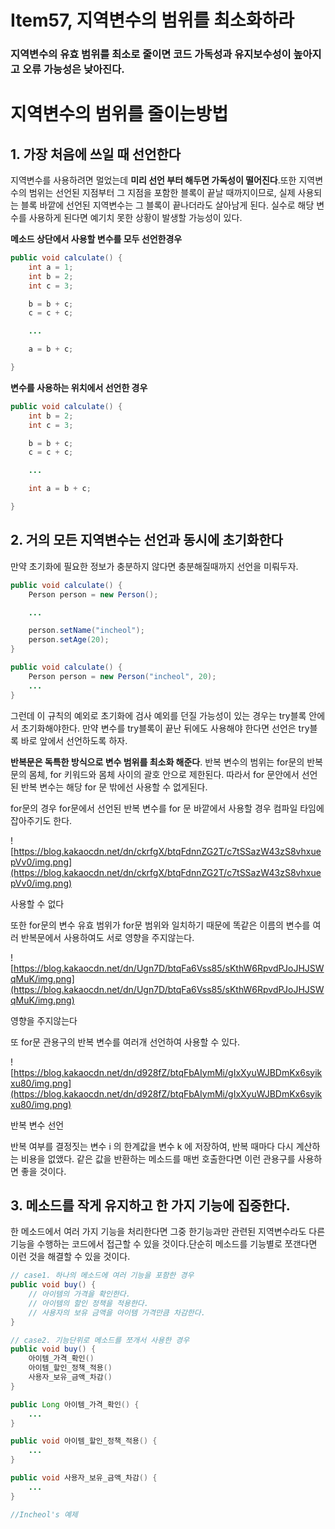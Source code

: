 # Item57, 지역변수의 범위를 최소화하라

### **지역변수의 유효 범위를 최소로 줄이면 코드 가독성과 유지보수성이 높아지고 오류 가능성은 낮아진다.**

# 지역변수의 범위를 줄이는방법

## 1. 가장 처음에 쓰일 때 선언한다

지역변수를 사용하려면 멀었는데 **미리 선언 부터 해두면 가독성이 떨어진다**.또한 지역변수의 범위는 선언된 지점부터 그 지점을 포함한 블록이 끝날 때까지이므로, 실제 사용되는 블록 바깥에 선언된 지역변수는 그 블록이 끝나더라도 살아남게 된다. 실수로 해당 변수를 사용하게 된다면 예기치 못한 상황이 발생할 가능성이 있다.

**메소드 상단에서 사용할 변수를 모두 선언한경우**

```java
public void calculate() {
	int a = 1;
	int b = 2;
	int c = 3;

	b = b + c;
	c = c + c;

	...

	a = b + c;

}
```

**변수를 사용하는 위치에서 선언한 경우**

```java
public void calculate() {
	int b = 2;
	int c = 3;

	b = b + c;
	c = c + c;

	...

	int a = b + c;

}
```

## 2. 거의 모든 지역변수는 선언과 동시에 초기화한다

만약 초기화에 필요한 정보가 충분하지 않다면 충분해질때까지 선언을 미뤄두자.

```java
public void calculate() {
	Person person = new Person();

	...

	person.setName("incheol");
	person.setAge(20);
}
```

```java
public void calculate() {
	Person person = new Person("incheol", 20);
	...
}
```

그런데 이 규칙의 예외로 초기화에 검사 예외를 던질 가능성이 있는 경우는 try블록 안에서 초기화해야한다. 만약 변수를 try블록이 끝난 뒤에도 사용해야 한다면 선언은 try블록 바로 앞에서 선언하도록 하자.

**반복문은 독특한 방식으로 변수 범위를 최소화 해준다**. 반복 변수의 범위는 for문의 반복문의 몸체, for 키워드와 몸체 사이의 괄호 안으로 제한된다. 따라서 for 문안에서 선언된 반복 변수는 해당 for 문 밖에선 사용할 수 없게된다.

for문의 경우 for문에서 선언된 반복 변수를 for 문 바깥에서 사용할 경우 컴파일 타임에 잡아주기도 한다.

![https://blog.kakaocdn.net/dn/ckrfgX/btqFdnnZG2T/c7tSSazW43zS8vhxuepVv0/img.png](https://blog.kakaocdn.net/dn/ckrfgX/btqFdnnZG2T/c7tSSazW43zS8vhxuepVv0/img.png)

사용할 수 없다

또한 for문의 변수 유효 범위가 for문 범위와 일치하기 때문에 똑같은 이름의 변수를 여러 반복문에서 사용하여도 서로 영향을 주지않는다.

![https://blog.kakaocdn.net/dn/Ugn7D/btqFa6Vss85/sKthW6RpvdPJoJHJSWqMuK/img.png](https://blog.kakaocdn.net/dn/Ugn7D/btqFa6Vss85/sKthW6RpvdPJoJHJSWqMuK/img.png)

영향을 주지않는다

또 for문 관용구의 반복 변수를 여러개 선언하여 사용할 수 있다.

![https://blog.kakaocdn.net/dn/d928fZ/btqFbAIymMi/gIxXyuWJBDmKx6syikxu80/img.png](https://blog.kakaocdn.net/dn/d928fZ/btqFbAIymMi/gIxXyuWJBDmKx6syikxu80/img.png)

반복 변수 선언

반복 여부를 결정짓는 변수 i 의 한계값을 변수 k 에 저장하여, 반복 때마다 다시 계산하는 비용을 없앴다. 같은 값을 반환하는 메소드를 매번 호출한다면 이런 관용구를 사용하면 좋을 것이다.

## 3. 메소드를 작게 유지하고 한 가지 기능에 집중한다.

한 메소드에서 여러 가지 기능을 처리한다면 그중 한기능과만 관련된 지역변수라도 다른 기능을 수행하는 코드에서 접근할 수 있을 것이다.단순히 메소드를 기능별로 쪼갠다면 이런 것을 해결할 수 있을 것이다.

```java
// case1. 하나의 메소드에 여러 기능을 포함한 경우
public void buy() {
	// 아이템의 가격을 확인한다. 
	// 아이템의 할인 정책을 적용한다. 
	// 사용자의 보유 금액을 아이템 가격만큼 차감한다. 
}

// case2. 기능단위로 메소드를 쪼개서 사용한 경우
public void buy() {
	아이템_가격_확인()
	아이템_할인_정책_적용()
	사용자_보유_금액_차감()
}

public Long 아이템_가격_확인() {
	...
}

public void 아이템_할인_정책_적용() {
	...
}

public void 사용자_보유_금액_차감() {
	...
}

//Incheol's 예제
```
